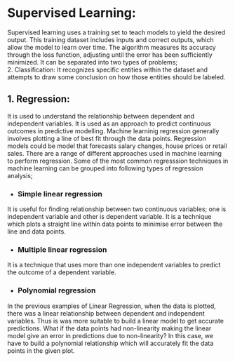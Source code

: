 # Supervised Learning:

Supervised learning uses a training set to teach models to yield the desired output. This training dataset includes inputs and correct outputs, which allow the model to learn over time. 
The algorithm measures its accuracy through the loss function, adjusting until the error has been sufficiently minimized.
It can be separated into two types of problems;<br>
2. Classification: It recognizes specific entities within the dataset and attempts to draw some conclusion on how those entities should be labeled.

## 1. Regression:

It is used to understand the relationship between dependent and independent variables. It is used as an approach to predict continuous outcomes in predictive modelling. Machine learninig regression generally involves plotting a line of best fit through the data points. Regression models could be model that forecasts salary changes, house prices or retail sales. There are a range of different approaches used in machine learning to perform regression. 
Some of the most common regresssion techniques in machine learning can be grouped into following types of regression analysis;

* ### Simple linear regression
It is useful for finding relationship between two continuous variables; one is independent variable and other is dependent variable. It is a technique which plots a straight line within data points to minimise error between the line and data points.

* ### Multiple linear regression
It is a technique that uses more than one independent variables to predict the outcome of a dependent variable.

* ### Polynomial regression
In the previous examples of Linear Regression, when the data is plotted, there was a linear relationship between dependent and independent variables. Thus is was more suitable to build a linear model to get accurate predictions. What if the data points had non-linearity making the linear model give an error in predictions due to non-linearity? 
In this case, we have to build a polynomial relationship which will accurately fit the data points in the given plot.
